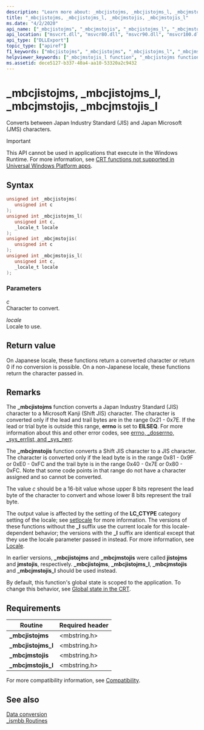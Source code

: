 ```yaml
---
description: "Learn more about: _mbcjistojms, _mbcjistojms_l, _mbcjmstojis, _mbcjmstojis_l"
title: "_mbcjistojms, _mbcjistojms_l, _mbcjmstojis, _mbcjmstojis_l"
ms.date: "4/2/2020"
api_name: ["_mbcjistojms", "_mbcjmstojis", "_mbcjistojms_l", "_mbcjmstojis_l", "_o__mbcjistojms", "_o__mbcjistojms_l", "_o__mbcjmstojis", "_o__mbcjmstojis_l"]
api_location: ["msvcrt.dll", "msvcr80.dll", "msvcr90.dll", "msvcr100.dll", "msvcr100_clr0400.dll", "msvcr110.dll", "msvcr110_clr0400.dll", "msvcr120.dll", "msvcr120_clr0400.dll", "ucrtbase.dll", "api-ms-win-crt-multibyte-l1-1-0.dll", "api-ms-win-crt-private-l1-1-0.dll"]
api_type: ["DLLExport"]
topic_type: ["apiref"]
f1_keywords: ["mbcjistojms", "_mbcjistojms", "_mbcjistojms_l", "_mbcjmstojis_l", "_mbcjmstojis", "mbcjmstojis_l", "mbcjistojms_l", "mbcjmstojis"]
helpviewer_keywords: ["_mbcjmstojis_l function", "_mbcjistojms function", "mbcjmstojis function", "_mbcjistojms_l function", "_mbcjmstojis function", "mbcjistojms function", "mbcjmstojis_l function", "mbcjistojms_l function"]
ms.assetid: dece5127-b337-40a4-aa10-53320a2c9432
---
```

# _mbcjistojms, _mbcjistojms_l, _mbcjmstojis, _mbcjmstojis_l

Converts between Japan Industry Standard (JIS) and Japan Microsoft (JMS) characters.

> [!IMPORTANT]
> This API cannot be used in applications that execute in the Windows Runtime. For more information, see [CRT functions not supported in Universal Windows Platform apps](../../cppcx/crt-functions-not-supported-in-universal-windows-platform-apps.md).

## Syntax

```C
unsigned int _mbcjistojms(
   unsigned int c
);
unsigned int _mbcjistojms_l(
   unsigned int c,
   _locale_t locale
);
unsigned int _mbcjmstojis(
   unsigned int c
);
unsigned int _mbcjmstojis_l(
   unsigned int c,
   _locale_t locale
);
```

### Parameters

*c*<br/>
Character to convert.

*locale*<br/>
Locale to use.

## Return value

On Japanese locale, these functions return a converted character or return 0 if no conversion is possible. On a non-Japanese locale, these functions return the character passed in.

## Remarks

The **_mbcjistojms** function converts a Japan Industry Standard (JIS) character to a Microsoft Kanji (Shift JIS) character. The character is converted only if the lead and trail bytes are in the range 0x21 - 0x7E. If the lead or trial byte is outside this range, **errno** is set to **EILSEQ**. For more information about this and other error codes, see [errno, _doserrno, _sys_errlist, and _sys_nerr](../errno-doserrno-sys-errlist-and-sys-nerr.md).

The **_mbcjmstojis** function converts a Shift JIS character to a JIS character. The character is converted only if the lead byte is in the range 0x81 - 0x9F or 0xE0 - 0xFC and the trail byte is in the range 0x40 - 0x7E or 0x80 - 0xFC. Note that some code points in that range do not have a character assigned and so cannot be converted.

The value *c* should be a 16-bit value whose upper 8 bits represent the lead byte of the character to convert and whose lower 8 bits represent the trail byte.

The output value is affected by the setting of the **LC_CTYPE** category setting of the locale; see [setlocale](setlocale-wsetlocale.md) for more information. The versions of these functions without the **_l** suffix use the current locale for this locale-dependent behavior; the versions with the **_l** suffix are identical except that they use the locale parameter passed in instead. For more information, see [Locale](../locale.md).

In earlier versions, **_mbcjistojms** and **_mbcjmstojis** were called **jistojms** and **jmstojis**, respectively. **_mbcjistojms**, **_mbcjistojms_l**, **_mbcjmstojis** and **_mbcjmstojis_l** should be used instead.

By default, this function's global state is scoped to the application. To change this behavior, see [Global state in the CRT](../global-state.md).

## Requirements

|Routine|Required header|
|-------------|---------------------|
|**_mbcjistojms**|\<mbstring.h>|
|**_mbcjistojms_l**|\<mbstring.h>|
|**_mbcjmstojis**|\<mbstring.h>|
|**_mbcjmstojis_l**|\<mbstring.h>|

For more compatibility information, see [Compatibility](../compatibility.md).

## See also

[Data conversion](../data-conversion.md)\
[_ismbb Routines](../ismbb-routines.md)
